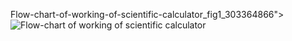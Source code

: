 
Flow-chart-of-working-of-scientific-calculator_fig1_303364866"><img src="https://www.researchgate.net/profile/Bodhibrata-Mukhopadhyay/publication/303364866/figure/fig1/AS:363545259724800@1463687352553/Flow-chart-of-working-of-scientific-calculator.png" alt="Flow-chart of working of scientific calculator"/></a>
